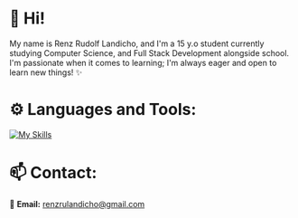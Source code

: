 <h1 align="left">🌱 Hi! </h1>
<p align="left">My name is Renz Rudolf Landicho, and I'm a 15 y.o student currently studying Computer Science, and Full Stack Development alongside school.
I'm passionate when it comes to learning; I'm always eager and open to learn new things! ✨ </p>


<h1 align="left">⚙️ Languages and Tools:</h1>

[![My Skills](https://skillicons.dev/icons?i=js,html,css,c,cs,cpp,java,blender,unity,ps,,pr,ae)](https://skillicons.dev)

<h1>📫 Contact: </h1>

📩 **Email:** renzrulandicho@gmail.com
